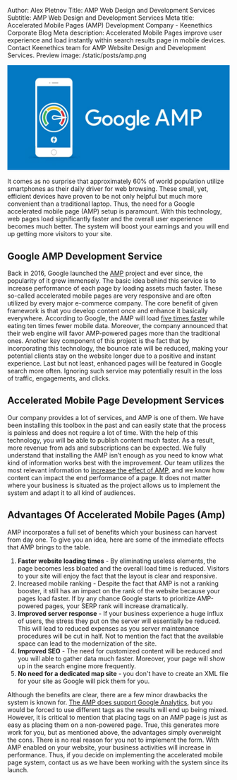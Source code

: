 Author: Alex Pletnov
Title: AMP Web Design and Development Services
Subtitle: AMP Web Design and Development Services
Meta title: Accelerated Mobile Pages (AMP) Development Company - Keenethics Corporate Blog
Meta description: Accelerated Mobile Pages improve user experience and load instantly within search results page in mobile devices. Contact Keenethics team for AMP Website Design and Development Services.
Preview image: /static/posts/amp.png

![way](/static/posts/googleamp.jpg)

It comes as no surprise that approximately 60% of world population utilize smartphones as their daily driver for web browsing. These small, yet, efficient devices have proven to be not only helpful but much more convenient than a traditional laptop. Thus, the need for a Google accelerated mobile page (AMP) setup is paramount. With this technology, web pages load significantly faster and the overall user experience becomes  much better. The system will boost your earnings and you will end up getting more visitors to your site. 

## Google AMP Development Service

Back in 2016, Google launched the [AMP](https://www.ampproject.org/) project and ever since, the popularity of it grew immensely. The basic idea behind this service is to increase performance of each page by loading assets much faster. These so-called accelerated mobile pages are very responsive and are often utilized by every major e-commerce company. The core benefit of given framework is that you develop content once and enhance it basically everywhere. According to Google, the AMP will load [five times faster](https://www.ampproject.org/latest/blog/measuring-amp-performance/) while eating ten times fewer mobile data. Moreover, the company announced that their web engine will favor AMP-powered pages more than the traditional ones. Another key component of this project is the fact that by incorporating this technology, the bounce rate will be reduced, making your potential clients stay on the website longer due to a positive and instant experience. Last but not least, enhanced pages will be featured in Google search more often. Ignoring such service may potentially result in the loss of traffic, engagements, and clicks. 

## Accelerated Mobile Page Development Services

Our company provides a lot of services, and AMP is one of them. We have been installing this toolbox in the past and can easily state that the process is painless and does not require a lot of time. With the help of this technology, you will be able to publish content much faster. As a result, more revenue from ads and subscriptions can be expected. We fully understand that installing the AMP isn’t enough as you need to know what kind of information works best with the improvement. Our team utilizes the most relevant information to [increase the effect of AMP](https://www.ampproject.org/about/benefits/), and we know how content can impact the end performance of a page. It does not matter where your business is situated as the project allows us to implement the system and adapt it to all kind of audiences. 

## Advantages Of Accelerated Mobile Pages (Amp)

AMP incorporates a full set of benefits which your business can harvest from day one. To give you an idea, here are some of the immediate effects that AMP brings to the table. 

1. **Faster website loading times** - By eliminating useless elements, the page becomes less bloated and the overall load time is reduced. Visitors to your site will enjoy the fact that the layout is clear and responsive. 
2. Increased mobile ranking - Despite the fact that AMP is not a ranking booster, it still has an impact on the rank of the website because your pages load faster. If by any chance Google starts to prioritize AMP-powered pages, your SERP rank will increase dramatically. 
3. **Improved server response** - If your business experience a huge influx of users, the stress they put on the server will essentially be reduced. This will lead to reduced expenses as you server maintenance procedures will be cut in half. Not to mention the fact that the available space can lead to the modernization of the site. 
4. **Improved SEO** - The need for customized content will be reduced and you will able to gather data much faster. Moreover, your page will show up in the search engine more frequently. 
5. **No need for a dedicated map site** - you don't have to create an XML file for your site as Google will pick them for you. 

Although the benefits are clear, there are a few minor drawbacks the system is known for. [The AMP does support Google Analytics](https://www.ampproject.org/latest/blog/google-analytics-is-enhancing-support-for-amp/), but you would be forced to use different tags as the results will end up being mixed. However, it is critical to mention that placing tags on an AMP page is just as easy as placing them on a non-powered page. True, this generates more work for you, but as mentioned above, the advantages simply overweight the cons. There is no real reason for you not to implement the form. With AMP enabled on your website, your business activities will increase in performance. Thus, if you decide on implementing the accelerated mobile page system, contact us as we have been working with the system since its launch.

